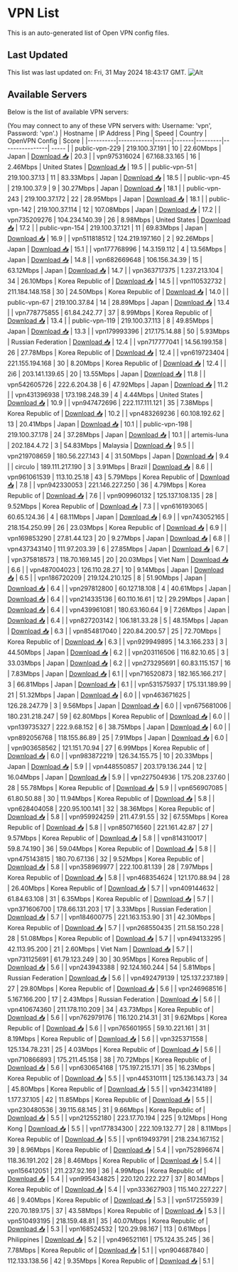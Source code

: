 # VPN List

This is an auto-generated list of Open VPN config files.

## Last Updated

This list was last updated on: Fri, 31 May 2024 18:43:17 GMT.
![Alt](https://repobeats.axiom.co/api/embed/186b98318ef1479477931607c1ad7d823f12451f.svg "Repobeats analytics image")

## Available Servers

Below is the list of available VPN servers:

(You may connect to any of these VPN servers with: Username: 'vpn', Password: 'vpn'.)
| Hostname | IP Address | Ping | Speed | Country | OpenVPN Config | Score |
|----------|------------|------|-------|---------|----------------| ----- |
| public-vpn-229 | 219.100.37.191 | 10 | 22.60Mbps | Japan | [Download 📥](./configs/server_0_JP.ovpn) | 20.3 |
| vpn975316024 | 67.168.33.165 | 16 | 2.46Mbps | United States | [Download 📥](./configs/server_1_US.ovpn) | 19.5 |
| public-vpn-51 | 219.100.37.13 | 11 | 83.33Mbps | Japan | [Download 📥](./configs/server_2_JP.ovpn) | 18.5 |
| public-vpn-45 | 219.100.37.9 | 9 | 30.27Mbps | Japan | [Download 📥](./configs/server_3_JP.ovpn) | 18.1 |
| public-vpn-243 | 219.100.37.172 | 22 | 28.95Mbps | Japan | [Download 📥](./configs/server_4_JP.ovpn) | 18.1 |
| public-vpn-142 | 219.100.37.114 | 12 | 107.08Mbps | Japan | [Download 📥](./configs/server_5_JP.ovpn) | 17.2 |
| vpn735209276 | 104.234.140.39 | 26 | 8.98Mbps | United States | [Download 📥](./configs/server_6_US.ovpn) | 17.2 |
| public-vpn-154 | 219.100.37.121 | 11 | 69.83Mbps | Japan | [Download 📥](./configs/server_7_JP.ovpn) | 16.9 |
| vpn511818512 | 124.219.197.160 | 2 | 92.26Mbps | Japan | [Download 📥](./configs/server_8_JP.ovpn) | 15.1 |
| vpn177768996 | 14.3.159.112 | 4 | 13.56Mbps | Japan | [Download 📥](./configs/server_9_JP.ovpn) | 14.8 |
| vpn682669648 | 106.156.34.39 | 15 | 63.12Mbps | Japan | [Download 📥](./configs/server_10_JP.ovpn) | 14.7 |
| vpn363717375 | 1.237.213.104 | 34 | 26.10Mbps | Korea Republic of | [Download 📥](./configs/server_11_KR.ovpn) | 14.5 |
| vpn110532732 | 211.184.148.158 | 30 | 24.50Mbps | Korea Republic of | [Download 📥](./configs/server_12_KR.ovpn) | 14.0 |
| public-vpn-67 | 219.100.37.84 | 14 | 28.89Mbps | Japan | [Download 📥](./configs/server_13_JP.ovpn) | 13.4 |
| vpn778775855 | 61.84.242.77 | 37 | 8.99Mbps | Korea Republic of | [Download 📥](./configs/server_14_KR.ovpn) | 13.4 |
| public-vpn-119 | 219.100.37.113 | 8 | 49.85Mbps | Japan | [Download 📥](./configs/server_15_JP.ovpn) | 13.3 |
| vpn179993396 | 217.175.14.88 | 50 | 5.93Mbps | Russian Federation | [Download 📥](./configs/server_16_RU.ovpn) | 12.4 |
| vpn717777041 | 14.56.199.158 | 26 | 27.78Mbps | Korea Republic of | [Download 📥](./configs/server_17_KR.ovpn) | 12.4 |
| vpn619723404 | 221.155.194.168 | 30 | 8.20Mbps | Korea Republic of | [Download 📥](./configs/server_18_KR.ovpn) | 12.4 |
| 2i6 | 203.141.139.65 | 20 | 13.55Mbps | Japan | [Download 📥](./configs/server_19_JP.ovpn) | 11.8 |
| vpn542605726 | 222.6.204.38 | 6 | 47.92Mbps | Japan | [Download 📥](./configs/server_20_JP.ovpn) | 11.2 |
| vpn431396938 | 173.198.248.39 | 4 | 4.44Mbps | United States | [Download 📥](./configs/server_21_US.ovpn) | 10.9 |
| vpn947472696 | 222.117.111.121 | 35 | 7.38Mbps | Korea Republic of | [Download 📥](./configs/server_22_KR.ovpn) | 10.2 |
| vpn483269236 | 60.108.192.62 | 13 | 20.41Mbps | Japan | [Download 📥](./configs/server_23_JP.ovpn) | 10.1 |
| public-vpn-198 | 219.100.37.178 | 24 | 37.28Mbps | Japan | [Download 📥](./configs/server_24_JP.ovpn) | 10.1 |
| artemis-luna | 202.184.4.72 | 3 | 54.83Mbps | Malaysia | [Download 📥](./configs/server_25_MY.ovpn) | 9.5 |
| vpn219708659 | 180.56.227.143 | 4 | 31.50Mbps | Japan | [Download 📥](./configs/server_26_JP.ovpn) | 9.4 |
| circulo | 189.111.217.190 | 3 | 3.91Mbps | Brazil | [Download 📥](./configs/server_27_BR.ovpn) | 8.6 |
| vpn961061539 | 113.10.25.18 | 43 | 5.79Mbps | Korea Republic of | [Download 📥](./configs/server_28_KR.ovpn) | 7.8 |
| vpn942330053 | 221.146.227.250 | 36 | 4.79Mbps | Korea Republic of | [Download 📥](./configs/server_29_KR.ovpn) | 7.6 |
| vpn909960132 | 125.137.108.135 | 28 | 9.52Mbps | Korea Republic of | [Download 📥](./configs/server_30_KR.ovpn) | 7.3 |
| vpn616193065 | 60.65.124.36 | 4 | 68.11Mbps | Japan | [Download 📥](./configs/server_31_JP.ovpn) | 6.9 |
| vpn743052165 | 218.154.250.99 | 26 | 23.03Mbps | Korea Republic of | [Download 📥](./configs/server_32_KR.ovpn) | 6.9 |
| vpn169853290 | 27.81.44.123 | 20 | 9.27Mbps | Japan | [Download 📥](./configs/server_33_JP.ovpn) | 6.8 |
| vpn437343140 | 111.97.203.39 | 6 | 27.85Mbps | Japan | [Download 📥](./configs/server_34_JP.ovpn) | 6.7 |
| vpn375818573 | 118.70.169.145 | 20 | 20.03Mbps | Viet Nam | [Download 📥](./configs/server_35_VN.ovpn) | 6.6 |
| vpn487004023 | 126.110.28.27 | 10 | 9.14Mbps | Japan | [Download 📥](./configs/server_36_JP.ovpn) | 6.5 |
| vpn186720209 | 219.124.210.125 | 8 | 51.90Mbps | Japan | [Download 📥](./configs/server_37_JP.ovpn) | 6.4 |
| vpn297812800 | 60.127.18.108 | 4 | 40.61Mbps | Japan | [Download 📥](./configs/server_38_JP.ovpn) | 6.4 |
| vpn214335136 | 60.110.16.61 | 12 | 29.29Mbps | Japan | [Download 📥](./configs/server_39_JP.ovpn) | 6.4 |
| vpn439961081 | 180.63.160.64 | 9 | 7.26Mbps | Japan | [Download 📥](./configs/server_40_JP.ovpn) | 6.4 |
| vpn827203142 | 106.181.33.28 | 5 | 48.15Mbps | Japan | [Download 📥](./configs/server_41_JP.ovpn) | 6.3 |
| vpn854817040 | 220.84.200.57 | 25 | 72.70Mbps | Korea Republic of | [Download 📥](./configs/server_42_KR.ovpn) | 6.3 |
| vpn929949895 | 14.3.166.233 | 3 | 44.50Mbps | Japan | [Download 📥](./configs/server_43_JP.ovpn) | 6.2 |
| vpn203116506 | 116.82.10.65 | 3 | 33.03Mbps | Japan | [Download 📥](./configs/server_44_JP.ovpn) | 6.2 |
| vpn273295691 | 60.83.115.157 | 16 | 7.83Mbps | Japan | [Download 📥](./configs/server_45_JP.ovpn) | 6.1 |
| vpn716520873 | 182.165.166.217 | 3 | 66.81Mbps | Japan | [Download 📥](./configs/server_46_JP.ovpn) | 6.1 |
| vpn531575937 | 175.131.189.99 | 21 | 51.32Mbps | Japan | [Download 📥](./configs/server_47_JP.ovpn) | 6.0 |
| vpn463671625 | 126.28.247.79 | 3 | 9.56Mbps | Japan | [Download 📥](./configs/server_48_JP.ovpn) | 6.0 |
| vpn675681006 | 180.231.218.247 | 59 | 62.80Mbps | Korea Republic of | [Download 📥](./configs/server_49_KR.ovpn) | 6.0 |
| vpn139735327 | 222.9.68.152 | 6 | 38.75Mbps | Japan | [Download 📥](./configs/server_50_JP.ovpn) | 6.0 |
| vpn892056768 | 118.155.86.89 | 25 | 7.91Mbps | Japan | [Download 📥](./configs/server_51_JP.ovpn) | 6.0 |
| vpn903658562 | 121.151.70.94 | 27 | 6.99Mbps | Korea Republic of | [Download 📥](./configs/server_52_KR.ovpn) | 6.0 |
| vpn983872219 | 126.34.155.75 | 10 | 20.33Mbps | Japan | [Download 📥](./configs/server_53_JP.ovpn) | 5.9 |
| vpn448550857 | 203.179.136.244 | 12 | 16.04Mbps | Japan | [Download 📥](./configs/server_54_JP.ovpn) | 5.9 |
| vpn227504936 | 175.208.237.60 | 28 | 55.78Mbps | Korea Republic of | [Download 📥](./configs/server_55_KR.ovpn) | 5.9 |
| vpn656907085 | 61.80.50.88 | 30 | 11.94Mbps | Korea Republic of | [Download 📥](./configs/server_56_KR.ovpn) | 5.8 |
| vpn628404058 | 220.95.100.141 | 32 | 38.36Mbps | Korea Republic of | [Download 📥](./configs/server_57_KR.ovpn) | 5.8 |
| vpn959924259 | 211.47.91.55 | 32 | 67.55Mbps | Korea Republic of | [Download 📥](./configs/server_58_KR.ovpn) | 5.8 |
| vpn850716560 | 221.161.42.87 | 27 | 9.57Mbps | Korea Republic of | [Download 📥](./configs/server_59_KR.ovpn) | 5.8 |
| vpn814310017 | 59.8.74.190 | 36 | 59.04Mbps | Korea Republic of | [Download 📥](./configs/server_60_KR.ovpn) | 5.8 |
| vpn475143815 | 180.70.67.136 | 32 | 9.52Mbps | Korea Republic of | [Download 📥](./configs/server_61_KR.ovpn) | 5.8 |
| vpn358969977 | 222.100.81.139 | 28 | 7.97Mbps | Korea Republic of | [Download 📥](./configs/server_62_KR.ovpn) | 5.8 |
| vpn468354624 | 121.170.88.94 | 28 | 26.40Mbps | Korea Republic of | [Download 📥](./configs/server_63_KR.ovpn) | 5.7 |
| vpn409144632 | 61.84.63.108 | 31 | 6.35Mbps | Korea Republic of | [Download 📥](./configs/server_64_KR.ovpn) | 5.7 |
| vpn371606700 | 178.66.131.203 | 17 | 3.33Mbps | Russian Federation | [Download 📥](./configs/server_65_RU.ovpn) | 5.7 |
| vpn184600775 | 221.163.153.90 | 31 | 42.30Mbps | Korea Republic of | [Download 📥](./configs/server_66_KR.ovpn) | 5.7 |
| vpn268550435 | 211.58.150.228 | 28 | 51.08Mbps | Korea Republic of | [Download 📥](./configs/server_67_KR.ovpn) | 5.7 |
| vpn494133295 | 42.113.95.200 | 21 | 2.60Mbps | Viet Nam | [Download 📥](./configs/server_68_VN.ovpn) | 5.7 |
| vpn731125691 | 61.79.123.249 | 30 | 30.95Mbps | Korea Republic of | [Download 📥](./configs/server_69_KR.ovpn) | 5.6 |
| vpn243943388 | 92.124.160.244 | 54 | 5.81Mbps | Russian Federation | [Download 📥](./configs/server_70_RU.ovpn) | 5.6 |
| vpn492479139 | 125.137.237.189 | 27 | 29.80Mbps | Korea Republic of | [Download 📥](./configs/server_71_KR.ovpn) | 5.6 |
| vpn246968516 | 5.167.166.200 | 17 | 2.43Mbps | Russian Federation | [Download 📥](./configs/server_72_RU.ovpn) | 5.6 |
| vpn410674360 | 211.178.110.209 | 34 | 43.73Mbps | Korea Republic of | [Download 📥](./configs/server_73_KR.ovpn) | 5.6 |
| vpn762979176 | 116.120.214.31 | 31 | 9.62Mbps | Korea Republic of | [Download 📥](./configs/server_74_KR.ovpn) | 5.6 |
| vpn765601955 | 59.10.221.161 | 31 | 8.19Mbps | Korea Republic of | [Download 📥](./configs/server_75_KR.ovpn) | 5.6 |
| vpn325371558 | 125.134.78.231 | 25 | 4.03Mbps | Korea Republic of | [Download 📥](./configs/server_76_KR.ovpn) | 5.6 |
| vpn710866893 | 175.211.45.158 | 38 | 70.72Mbps | Korea Republic of | [Download 📥](./configs/server_77_KR.ovpn) | 5.6 |
| vpn630654168 | 175.197.215.171 | 35 | 16.23Mbps | Korea Republic of | [Download 📥](./configs/server_78_KR.ovpn) | 5.5 |
| vpn445310111 | 125.136.143.73 | 34 | 45.80Mbps | Korea Republic of | [Download 📥](./configs/server_79_KR.ovpn) | 5.5 |
| vpn342314189 | 1.177.37.105 | 42 | 11.85Mbps | Korea Republic of | [Download 📥](./configs/server_80_KR.ovpn) | 5.5 |
| vpn230480536 | 39.115.68.145 | 31 | 9.66Mbps | Korea Republic of | [Download 📥](./configs/server_81_KR.ovpn) | 5.5 |
| vpn212552180 | 223.17.70.194 | 225 | 9.12Mbps | Hong Kong | [Download 📥](./configs/server_82_HK.ovpn) | 5.5 |
| vpn177834300 | 222.109.132.77 | 28 | 8.11Mbps | Korea Republic of | [Download 📥](./configs/server_83_KR.ovpn) | 5.5 |
| vpn619493791 | 218.234.167.152 | 39 | 8.96Mbps | Korea Republic of | [Download 📥](./configs/server_84_KR.ovpn) | 5.4 |
| vpn752896674 | 118.36.191.202 | 28 | 8.46Mbps | Korea Republic of | [Download 📥](./configs/server_85_KR.ovpn) | 5.4 |
| vpn156412051 | 211.237.92.169 | 36 | 4.99Mbps | Korea Republic of | [Download 📥](./configs/server_86_KR.ovpn) | 5.4 |
| vpn995434825 | 220.120.222.227 | 37 | 80.14Mbps | Korea Republic of | [Download 📥](./configs/server_87_KR.ovpn) | 5.4 |
| vpn333627903 | 115.140.227.227 | 46 | 9.40Mbps | Korea Republic of | [Download 📥](./configs/server_88_KR.ovpn) | 5.3 |
| vpn517255939 | 220.70.189.175 | 37 | 43.58Mbps | Korea Republic of | [Download 📥](./configs/server_89_KR.ovpn) | 5.3 |
| vpn510493195 | 218.159.48.81 | 35 | 40.07Mbps | Korea Republic of | [Download 📥](./configs/server_90_KR.ovpn) | 5.3 |
| vpn168524532 | 120.29.98.167 | 113 | 0.61Mbps | Philippines | [Download 📥](./configs/server_91_PH.ovpn) | 5.2 |
| vpn496521161 | 175.124.35.245 | 36 | 7.78Mbps | Korea Republic of | [Download 📥](./configs/server_92_KR.ovpn) | 5.1 |
| vpn904687840 | 112.133.138.56 | 42 | 9.35Mbps | Korea Republic of | [Download 📥](./configs/server_93_KR.ovpn) | 5.1 |
